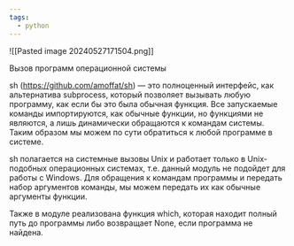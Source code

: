 ```yaml
---
tags:
  - python
---
```

![[Pasted image 20240527171504.png]]

Вызов программ операционной системы

sh (https://github.com/amoffat/sh) — это полноценный интерфейс, как альтернатива subprocess, который позволяет вызывать любую программу, как если бы это была обычная функция. 
Все запускаемые команды импортируются, как обычные функции, но функциями не являются, а лишь динамически обращаются к командам системы. Таким образом мы можем по сути обратиться к любой программе в системе.

sh полагается на системные вызовы Unix и работает только в Unix-подобных операционных системах, т.е. данный модуль не подойдет для работы с Windows.
Для обращения к командам программы и передать набор аргументов команды, мы можем передать их как обычные аргументы функции.

Также в модуле реализована функция which, которая находит полный путь до программы либо возвращает None, если программа не найдена.